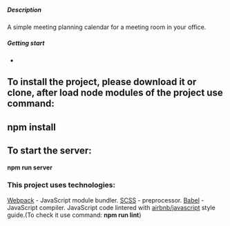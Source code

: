 ##### Description 
A simple meeting planning calendar for a meeting room in your office.

##### Getting start
-
To install the project, please download it or clone, after load node modules of the project use command:
-
**npm install**
-
To start the server: 
-
**npm run server**

### This project uses technologies:
[Webpack](https://webpack.js.org/) - JavaScript module bundler.
[SCSS](https://sass-lang.com/) - preprocessor.
[Babel](https://babeljs.io/) - JavaScript compiler.
JavaScript code lintered with [airbnb/javascript](https://github.com/airbnb/javascript) style guide.(To check it use command: **npm run lint**)
